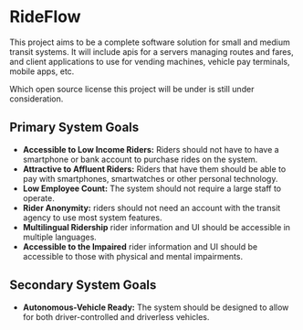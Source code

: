 # RideFlow

This project aims to be a complete software solution for small and medium transit systems.  It will include apis for a servers managing routes and fares, and client applications to use for vending machines, vehicle pay terminals, mobile apps, etc.

Which open source license this project will be under is still under consideration.

## Primary System Goals

* **Accessible to Low Income Riders:** Riders should not have to have a smartphone or bank account to purchase rides on the system.
* **Attractive to Affluent Riders:** Riders that have them should be able to pay with smartphones, smartwatches or other personal technology.
* **Low Employee Count:** The system should not require a large staff to operate.
* **Rider Anonymity:** riders should not need an account with the transit agency to use most system features.
* **Multilingual Ridership** rider information and UI should be accessible in multiple languages.
* **Accessible to the Impaired** rider information and UI should be accessible to those with physical and mental impairments.

## Secondary System Goals

*  **Autonomous-Vehicle Ready:** The system should be designed to allow for both driver-controlled and driverless vehicles.